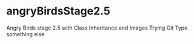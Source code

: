 # angryBirdsStage2.5
Angry Birds stage 2.5 with Class Inheritance and Images
Trying Git 
Type something else